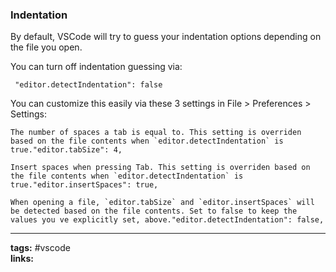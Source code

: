 ### Indentation

By default, VSCode will try to guess your indentation options depending on the file you open.

You can turn off indentation guessing via:

```
 "editor.detectIndentation": false
```

You can customize this easily via these 3 settings in File > Preferences > Settings:

```shell
The number of spaces a tab is equal to. This setting is overriden based on the file contents when `editor.detectIndentation` is true."editor.tabSize": 4,

Insert spaces when pressing Tab. This setting is overriden based on the file contents when `editor.detectIndentation` is true."editor.insertSpaces": true,

When opening a file, `editor.tabSize` and `editor.insertSpaces` will be detected based on the file contents. Set to false to keep the values you ve explicitly set, above."editor.detectIndentation": false,
```

-----

**tags:** #vscode  
**links:** 
